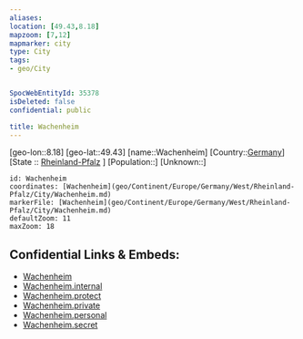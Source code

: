 ```yaml
---
aliases: 
location: [49.43,8.18]
mapzoom: [7,12] 
mapmarker: city 
type: City
tags:
- geo/City


SpocWebEntityId: 35378
isDeleted: false
confidential: public

title: Wachenheim
---
```

[geo-lon::8.18]
[geo-lat::49.43]
[name::Wachenheim]
[Country::[Germany](geo/Continent/Europe/Germany.md)]
[State :: [Rheinland-Pfalz](geo/Continent/Europe/Germany/West/Rheinland-Pfalz.md) ]
[Population::]
[Unknown::]


```leaflet
id: Wachenheim
coordinates: [Wachenheim](geo/Continent/Europe/Germany/West/Rheinland-Pfalz/City/Wachenheim.md)
markerFile: [Wachenheim](geo/Continent/Europe/Germany/West/Rheinland-Pfalz/City/Wachenheim.md)
defaultZoom: 11 
maxZoom: 18
```


## Confidential Links & Embeds: 
- [Wachenheim](../../../../../../../../_public/geo/Continent/Europe/Germany/West/Rheinland-Pfalz/City/Wachenheim.md) 
- [Wachenheim.internal](../../../../../../../../_internal/geo/Continent/Europe/Germany/West/Rheinland-Pfalz/City/Wachenheim.internal.md) 
- [Wachenheim.protect](../../../../../../../../_protect/geo/Continent/Europe/Germany/West/Rheinland-Pfalz/City/Wachenheim.protect.md) 
- [Wachenheim.private](../../../../../../../../_private/geo/Continent/Europe/Germany/West/Rheinland-Pfalz/City/Wachenheim.private.md) 
- [Wachenheim.personal](../../../../../../../../_personal/geo/Continent/Europe/Germany/West/Rheinland-Pfalz/City/Wachenheim.personal.md) 
- [Wachenheim.secret](../../../../../../../../_secret/geo/Continent/Europe/Germany/West/Rheinland-Pfalz/City/Wachenheim.secret.md) 

